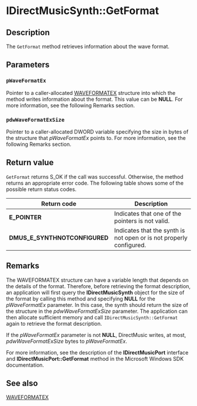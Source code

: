 # IDirectMusicSynth::GetFormat

## Description

The `GetFormat` method retrieves information about the wave format.

## Parameters

### `pWaveFormatEx`

Pointer to a caller-allocated [WAVEFORMATEX](https://learn.microsoft.com/windows/win32/api/mmreg/ns-mmreg-waveformatex) structure into which the method writes information about the format. This value can be **NULL**. For more information, see the following Remarks section.

### `pdwWaveFormatExSize`

Pointer to a caller-allocated DWORD variable specifying the size in bytes of the structure that *pWaveFormatEx* points to. For more information, see the following Remarks section.

## Return value

`GetFormat` returns S_OK if the call was successful. Otherwise, the method returns an appropriate error code. The following table shows some of the possible return status codes.

| Return code | Description |
| --- | --- |
| **E_POINTER** | Indicates that one of the pointers is not valid. |
| **DMUS_E_SYNTHNOTCONFIGURED** | Indicates that the synth is not open or is not properly configured. |

## Remarks

The WAVEFORMATEX structure can have a variable length that depends on the details of the format. Therefore, before retrieving the format description, an application will first query the **IDirectMusicSynth** object for the size of the format by calling this method and specifying **NULL** for the *pWaveFormatEx* parameter. In this case, the synth should return the size of the structure in the *pdwWaveFormatExSize* parameter. The application can then allocate sufficient memory and call `IDirectMusicSynth::GetFormat` again to retrieve the format description.

If the *pWaveFormatEx* parameter is not **NULL**, DirectMusic writes, at most, *pdwWaveFormatExSize* bytes to *pWaveFormatEx*.

For more information, see the description of the **IDirectMusicPort** interface and **IDirectMusicPort::GetFormat** method in the Microsoft Windows SDK documentation.

## See also

[WAVEFORMATEX](https://learn.microsoft.com/windows/win32/api/mmreg/ns-mmreg-waveformatex)